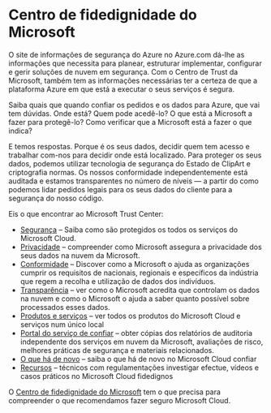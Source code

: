 <properties
   pageTitle="Centro de fidedignidade do Microsoft | Microsoft Azure"
   description="O Centro de Trust da Microsoft fornece as informações necessárias ter a certeza de que a plataforma Azure em que está a executar o seus serviços é segura."
   services="security"
   documentationCenter="na"
   authors="TomShinder"
   manager="MBaldwin"
   editor="TomSh"/>

<tags
   ms.service="security"
   ms.devlang="na"
   ms.topic="article"
   ms.tgt_pltfrm="na"
   ms.workload="na"
   ms.date="08/09/2016"
   ms.author="terrylan"/>

# <a name="microsoft-trust-center"></a>Centro de fidedignidade do Microsoft

O site de informações de segurança do Azure no Azure.com dá-lhe as informações que necessita para planear, estruturar implementar, configurar e gerir soluções de nuvem em segurança. Com o Centro de Trust da Microsoft, também tem as informações necessárias ter a certeza de que a plataforma Azure em que está a executar o seus serviços é segura.

Saiba quais que quando confiar os pedidos e os dados para Azure, que vai tem dúvidas. Onde está? Quem pode acedê-lo? O que está a Microsoft a fazer para protegê-lo? Como verificar que a Microsoft está a fazer o que indica?

E temos respostas. Porque é os seus dados, decidir quem tem acesso e trabalhar com-nos para decidir onde está localizado. Para proteger os seus dados, podemos utilizar tecnologia de segurança do Estado de ClipArt e criptografia normas. Os nossos conformidade independentemente está auditada e estamos transparentes no número de níveis — a partir do como podemos lidar pedidos legais para os seus dados do cliente para a segurança do nosso código.

Eis o que encontrar ao Microsoft Trust Center:

- [Segurança](https://aka.ms/tcsecurity) – Saiba como são protegidos os todos os serviços do Microsoft Cloud.
- [Privacidade](https://aka.ms/tcprivacy) – compreender como Microsoft assegura a privacidade dos seus dados na nuvem da Microsoft.
- [Conformidade](https://aka.ms/tccompliance) – Discover como a Microsoft o ajuda as organizações cumprir os requisitos de nacionais, regionais e específicos da indústria que regem a recolha e utilização de dados dos indivíduos.
- [Transparência](https://aka.ms/tctransparency) – ver como o Microsoft acredita que controlam os dados na nuvem e como o Microsoft o ajuda a saber quanto possível sobre processados esses dados.
- [Produtos e serviços](https://aka.ms/tcproductsservices) – ver todos os produtos do Microsoft Cloud e serviços num único local
- [Portal do serviço de confiar](https://aka.ms/tcservicetrportal) – obter cópias dos relatórios de auditoria independente dos serviços em nuvem da Microsoft, avaliações de risco, melhores práticas de segurança e materiais relacionados.
- [O que há de novo](https://aka.ms/tcwhatsnew) – saiba o que há de novo no Microsoft Cloud confiar
- [Recursos](https://aka.ms/tcresources) – técnicos com regulamentações investigar efectue, vídeos e casos práticos no Microsoft Cloud fidedignos

O [Centro de fidedignidade do Microsoft](https://www.microsoft.com/trustcenter) tem o que precisa para compreender o que recomendamos fazer seguro Microsoft Cloud.
